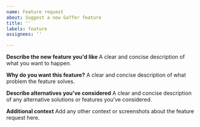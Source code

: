 ```yaml
---
name: Feature request
about: Suggest a new Gaffer feature
title: ''
labels: feature
assignees: ''

---
```


**Describe the new feature you'd like**
A clear and concise description of what you want to happen.

**Why do you want this feature?**
A clear and concise description of what problem the feature solves.

**Describe alternatives you've considered**
A clear and concise description of any alternative solutions or features you've considered.

**Additional context**
Add any other context or screenshots about the feature request here.
